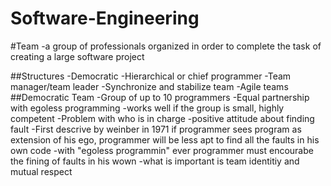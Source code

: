 # Software-Engineering

#Team
-a group of professionals organized in order to complete the task of creating a large software project

  ##Structures
    -Democratic 
    -Hierarchical or chief programmer
    -Team manager/team leader 
    -Synchronize and stabilize team
    -Agile teams
  ##Democratic Team
    -Group of up to 10 programmers
    -Equal partnership with egoless programming
    -works well if the group is small, highly competent
    -Problem with who is in charge
    -positive attitude about finding fault
    -First descrive by weinber in 1971
    if programmer sees program as extension of his ego, programmer will be less apt to find all the faults in his own code
    -with "egoless programmin" ever programmer must encourabe the fining of faults in his wown
    -what is important is team identitiy and mutual respect
